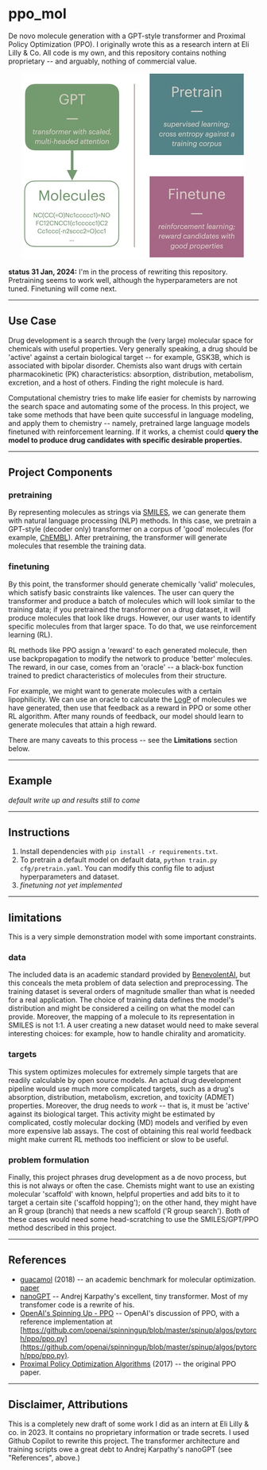 # ppo_mol

De novo molecule generation with a GPT-style transformer and Proximal Policy Optimization (PPO). I originally wrote this as a research intern at Eli Lilly & Co. All code is my own, and this repository contains nothing proprietary -- and arguably, nothing of commercial value.

<p align="center">
<img alt="An overview graphic showing the project phases of pretraining and finetuning." src="ppo_mol_ov.jpg" width=450px>
</p>

**status 31 Jan, 2024:** I'm in the process of rewriting this repository. Pretraining seems to work well, although the hyperparameters are not tuned. Finetuning will come next.

---
## Use Case
Drug development is a search through the (very large) molecular space for chemicals with useful properties. Very generally speaking, a drug should be 'active' against a certain biological target -- for example, GSK3B, which is associated with bipolar disorder. Chemists also want drugs with certain pharmacokinetic (PK) characteristics: absorption, distribution, metabolism, excretion, and a host of others. Finding the right molecule is hard.

Computational chemistry tries to make life easier for chemists by narrowing the search space and automating some of the process. In this project, we take some methods that have been quite successful in language modeling, and apply them to chemistry -- namely, pretrained large language models finetuned with reinforcement learning. If it works, a chemist could **query the model to produce drug candidates with specific desirable properties.**

---
## Project Components
### pretraining
By representing molecules as strings via [SMILES](https://en.wikipedia.org/wiki/Simplified_molecular-input_line-entry_system), we can generate them with natural language processing (NLP) methods. In this case, we pretrain a GPT-style (decoder only) transformer on a corpus of 'good' molecules (for example, [ChEMBL](https://en.wikipedia.org/wiki/ChEMBL)). After pretraining, the transformer will generate molecules that resemble the training data.

### finetuning
By this point, the transformer should generate chemically 'valid' molecules, which satisfy basic constraints like valences. The user can query the transformer and produce a batch of molecules which will look similar to the training data; if you pretrained the transformer on a drug dataset, it will produce molecules that look like drugs.  However, our user wants to identify specific molecules from that larger space. To do that, we use reinforcement learning (RL).

RL methods like PPO assign a 'reward' to each generated molecule, then use backpropagation to modify the network to produce 'better' molecules. The reward, in our case, comes from an 'oracle' -- a black-box function trained to predict characteristics of molecules from their structure.

For example, we might want to generate molecules with a certain lipophilicity. We can use an oracle to calculate the [LogP](https://en.wikipedia.org/wiki/Partition_coefficient) of molecules we have generated, then use that feedback as a reward in PPO or some other RL algorithm. After many rounds of feedback, our model should learn to generate molecules that attain a high reward.

There are many caveats to this process -- see the **Limitations** section below.

---
## Example

*default write up and results still to come*

---
## Instructions
1. Install dependencies with `pip install -r requirements.txt`.
2. To pretrain a default model on default data, `python train.py cfg/pretrain.yaml`. You can modify this config file to adjust hyperparameters and dataset.
3. *finetuning not yet implemented*

---
## limitations
This is a very simple demonstration model with some important constraints.
### data
The included data is an academic standard provided by [BenevolentAI](https://github.com/BenevolentAI/guacamol), but this conceals the meta problem of data selection and preprocessing. The training dataset is several orders of magnitude smaller than what is needed for a real application. The choice of training data defines the model's distribution and might be considered a ceiling on what the model can provide. Moreover, the mapping of a molecule to its representation in SMILES is not 1:1. A user creating a new dataset would need to make several interesting choices: for example, how to handle chirality and aromaticity.

### targets
This system optimizes molecules for extremely simple targets that are readily calculable by open source models. An actual drug development pipeline would use much more complicated targets, such as a drug's absorption, distribution, metabolism, excretion, and toxicity (ADMET) properties. Moreover, the drug needs to *work* -- that is, it must be 'active' against its biological target. This activity might be estimated by complicated, costly molecular docking (MD) models and verified by even more expensive lab assays. The cost of obtaining this real world feedback might make current RL methods too inefficient or slow to be useful.

### problem formulation
Finally, this project phrases drug development as a de novo process, but this is not always or often the case. Chemists might want to use an existing molecular 'scaffold' with known, helpful properties and add bits to it to target a certain site ('scaffold hopping'); on the other hand, they might have an R group (branch) that needs a new scaffold ('R group search'). Both of these cases would need some head-scratching to use the SMILES/GPT/PPO method described in this project.

---
## References
* [guacamol](https://github.com/BenevolentAI/guacamol) (2018) -- an academic benchmark for molecular optimization. [paper](https://arxiv.org/abs/1811.09621)
* [nanoGPT](https://github.com/karpathy/nanoGPT) -- Andrej Karpathy's excellent, tiny transformer. Most of my transfomer code is a rewrite of his.
* [OpenAI's Spinning Up - PPO](https://spinningup.openai.com/en/latest/algorithms/ppo.html) -- OpenAI's discussion of PPO, with a reference implementation at [https://github.com/openai/spinningup/blob/master/spinup/algos/pytorch/ppo/ppo.py](https://github.com/openai/spinningup/blob/master/spinup/algos/pytorch/ppo/ppo.py).
* [Proximal Policy Optimization Algorithms](https://arxiv.org/abs/1707.06347) (2017) -- the original PPO paper.
---
## Disclaimer, Attributions
This is a completely new draft of some work I did as an intern at Eli Lilly & co. in 2023. It contains no proprietary information or trade secrets. I used Github Copilot to rewrite this project. The transformer architecture and training scripts owe a great debt to Andrej Karpathy's nanoGPT (see "References", above.)

